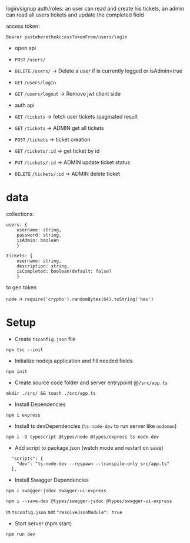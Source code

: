 

login/signup
auth/roles:
an user can read and create his tickets,
an admin can read all users tickets and update the completed field


access token:

```
Bearer pasteheretheAccessTokenFrom/users/login
```

- open api

-	`POST`		`/users/`

-	`DELETE`	`/users/`			-> Delete a user if is currently logged or isAdmin=true

-	`GET`		`/users/login`

-	`GET`		`/users/logout`		-> Remove jwt client side

- auth api

-	`GET` 		`/tickets`			-> fetch user tickets /paginated result

-	`GET`		`/tickets`			-> ADMIN get all tickets

-	`POST`		`/tickets`			-> ticket creation

-	`GET`		`/tickets/:id`		-> get ticket by id

-	`PUT`		`/tickets/:id`		-> ADMIN update ticket status

-	`DELETE`	`/tickets/:id`		-> ADMIN delete ticket



# data

collections:

```
users: {
	username: string,
	password: string,
	isAdmin: boolean
	}
```

```
tickets: {
	username: string,
 	description: string,
  	isCompleted: boolean(default: false)
	}
```

to gen token

`node` -> `require('crypto').randomBytes(64).toString('hex')`






# Setup

- Create `tsconfig.json` file

```
npx tsc --init
```
- Initialize nodejs application and fill needed fields

```
npm init
```
- Create source code folder and server entrypoint @`/src/app.ts`

```
mkdir ./src/ && touch ./src/app.ts
```

- Install Dependencies

```
npm i express
```

- Install ts devDependencies (`ts-node-dev` to run server like `nodemon`)

```
npm i -D typescript @types/node @types/express ts-node-dev
```

- Add script to package.json (watch mode and restart on save)

```
  "scripts": {
	"dev": "ts-node-dev --respawn --transpile-only src/app.ts"
  },
```
- Install Swagger Dependencies

```
npm i swagger-jsdoc swagger-ui-express
```

```
npm i --save-dev @types/swagger-jsdoc @types/swagger-ui-express
```

in `tsconfig.json` set  `"resolveJsonModule": true`

- Start server (npm start)

```
npm run dev
```
